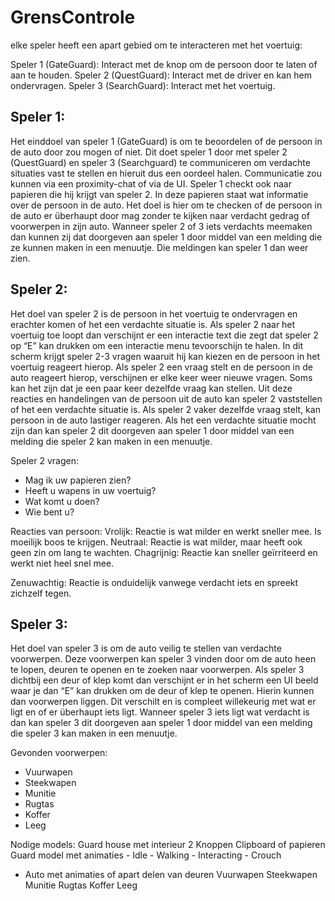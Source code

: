 # GrensControle
 
elke speler heeft een apart gebied om te interacteren met het voertuig:

Speler 1 (GateGuard): Interact met de knop om de persoon door te laten of aan te              houden.
Speler 2 (QuestGuard): Interact met de driver en kan hem ondervragen.
Speler 3 (SearchGuard): Interact met het voertuig.


## Speler 1:
Het einddoel van speler 1 (GateGuard) is om te beoordelen of de persoon in de auto door zou mogen of niet. Dit doet speler 1 door met speler 2 (QuestGuard) en speler 3 (Searchguard) te communiceren om verdachte situaties vast te stellen en hieruit dus een oordeel halen. Communicatie zou kunnen via een proximity-chat of via de UI. Speler 1 checkt ook naar papieren die hij krijgt van speler 2. In deze papieren staat wat informatie over de persoon in de auto. Het doel is hier om te checken of de persoon in de auto er überhaupt door mag zonder te kijken naar verdacht gedrag of voorwerpen in zijn auto. Wanneer speler 2 of 3 iets verdachts meemaken dan kunnen zij dat doorgeven aan speler 1 door middel van een melding die ze kunnen maken in een menuutje. Die meldingen kan speler 1 dan weer zien.



## Speler 2:
Het doel van speler 2 is de persoon in het voertuig te ondervragen en erachter komen of het een verdachte situatie is. Als speler 2 naar het voertuig toe loopt dan verschijnt er een interactie text die zegt dat speler 2 op “E” kan drukken om een interactie menu tevoorschijn te halen. In dit scherm krijgt speler 2-3 vragen waaruit hij kan kiezen en de persoon in het voertuig reageert hierop. Als speler 2 een vraag stelt en de persoon in de auto reageert hierop, verschijnen er elke keer weer nieuwe vragen. Soms kan het zijn dat je een paar keer dezelfde vraag kan stellen. Uit deze reacties en handelingen van de persoon uit de auto kan speler 2 vaststellen of het een verdachte situatie is. Als speler 2 vaker dezelfde vraag stelt, kan persoon in de auto lastiger reageren. Als het een verdachte situatie mocht zijn dan kan speler 2 dit doorgeven aan speler 1 door middel van een melding die speler 2 kan maken in een menuutje.

Speler 2 vragen:
- Mag ik uw papieren zien?
- Heeft u wapens in uw voertuig?
- Wat komt u doen?
- Wie bent u?






Reacties van persoon:
Vrolijk: Reactie is wat milder en werkt sneller mee. Is moeilijk boos te krijgen.
Neutraal: Reactie is wat milder, maar heeft ook geen zin om lang te wachten.
Chagrijnig: Reactie kan sneller geïrriteerd en werkt niet heel snel mee.

Zenuwachtig: Reactie is onduidelijk vanwege verdacht iets en spreekt zichzelf tegen.

## Speler 3:
Het doel van speler 3 is om de auto veilig te stellen van verdachte voorwerpen. Deze voorwerpen kan speler 3 vinden door om de auto heen te lopen, deuren te openen en te zoeken naar voorwerpen. Als speler 3 dichtbij een deur of klep komt dan verschijnt er in het scherm een UI beeld waar je dan “E” kan drukken om de deur of klep te openen. Hierin kunnen dan voorwerpen liggen. Dit verschilt en is compleet willekeurig met wat er ligt en of er überhaupt iets ligt. Wanneer speler 3 iets ligt wat verdacht is dan kan speler 3 dit doorgeven aan speler 1 door middel van een melding die speler 3 kan maken in een menuutje.

Gevonden voorwerpen:
- Vuurwapen 
- Steekwapen
- Munitie
- Rugtas
- Koffer
- Leeg

Nodige models:
Guard house met interieur
2 Knoppen
Clipboard of papieren
Guard model met animaties
	- Idle
	- Walking
	- Interacting
	- Crouch
 - Auto met animaties of apart delen van deuren
 Vuurwapen 
 Steekwapen
 Munitie
 Rugtas
 Koffer
 Leeg
